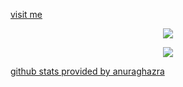 [visit me](https://mir-woe.github.io "hahah")

<p align="center">
  <img src="https://github-readme-stats.vercel.app/api?username=mir-woe&show_icons=true" />
</p>

<p align="center">
  <img align="center" src="https://github-readme-stats.vercel.app/api/top-langs/?username=mir-woe&&" />
</>

[github stats provided by anuraghazra](https://github.com/anuraghazra/github-readme-stats)
